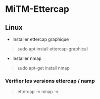# MiTM-Ettercap

## Linux

- Installer ettercap graphique
> sudo apt install ettercap-graphical

- Installer nmap
> sudo apt-get install nmap


### Vérifier les versions ettercap / namp
> ettercap -v
> nmap -v
